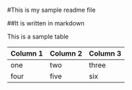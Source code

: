 #This is my sample readme file

##It is written in markdown

This is a sample table

Column 1 | Column 2 | Column 3
--- | --- | ---
one | two | three
four | five | six